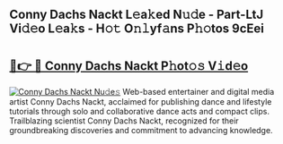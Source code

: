 ## Conny Dachs Nackt L𝚎a𝚔ed N𝚞𝚍e - Part-LtJ Vi𝚍𝚎o L𝚎a𝚔s - H𝚘𝚝 O𝚗𝚕yf𝚊ns P𝚑𝚘tos 9cEei

# <h2><a href="http://kf0e5i.oniu.top/?m=Conny+Dachs+Nackt">🔗👉 🔴 Conny Dachs Nackt P𝚑ot𝚘𝚜 V𝚒d𝚎o</a></h2>

[![Conny Dachs Nackt Nu𝚍e𝚜](https://i.imgur.com/0qMVB7G.gif)](http://kf0e5i.oniu.top/?m=Conny+Dachs+Nackt)
Web-based entertainer and digital media artist Conny Dachs Nackt, acclaimed for publishing dance and lifestyle tutorials through solo and collaborative dance acts and compact clips. Trailblazing scientist Conny Dachs Nackt, recognized for their groundbreaking discoveries and commitment to advancing knowledge.  
